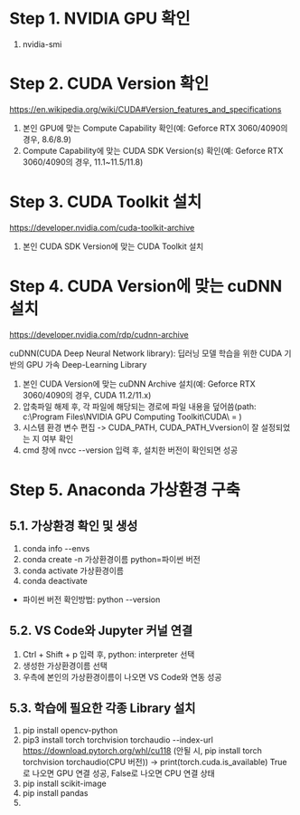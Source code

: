 # Step 1. NVIDIA GPU 확인
1. nvidia-smi

# Step 2. CUDA Version 확인
https://en.wikipedia.org/wiki/CUDA#Version_features_and_specifications 

1. 본인 GPU에 맞는 Compute Capability 확인(예: Geforce RTX 3060/4090의 경우, 8.6/8.9)
2. Compute Capability에 맞는 CUDA SDK Version(s) 확인(예: Geforce RTX 3060/4090의 경우, 11.1~11.5/11.8)

# Step 3. CUDA Toolkit 설치
https://developer.nvidia.com/cuda-toolkit-archive

1. 본인 CUDA SDK Version에 맞는 CUDA Toolkit 설치

# Step 4. CUDA Version에 맞는 cuDNN 설치
https://developer.nvidia.com/rdp/cudnn-archive

cuDNN(CUDA Deep Neural Network library): 딥러닝 모델 학습을 위한 CUDA 기반의 GPU 가속 Deep-Learning Library
1. 본인 CUDA Version에 맞는 cuDNN Archive 설치(예: Geforce RTX 3060/4090의 경우, CUDA 11.2/11.x)
2. 압축파일 해제 후, 각 파일에 해당되는 경로에 파일 내용을 덮어씀(path: c:\Program Files\NVIDIA GPU Computing Toolkit\CUDA\ = )
3. 시스템 환경 변수 편집 -> CUDA_PATH, CUDA_PATH_Vversion이 잘 설정되었는 지 여부 확인
4. cmd 창에 nvcc --version 입력 후, 설치한 버전이 확인되면 성공

# Step 5. Anaconda 가상환경 구축
## 5.1. 가상환경 확인 및 생성

1. conda info --envs
2. conda create -n 가상환경이름 python=파이썬 버전
3. conda activate 가상환경이름
4. conda deactivate

* 파이썬 버전 확인방법: python --version
## 5.2. VS Code와 Jupyter 커널 연결

1. Ctrl + Shift + p 입력 후, python: interpreter 선택
2. 생성한 가상환경이름 선택
3. 우측에 본인의 가상환경이름이 나오면 VS Code와 연동 성공

## 5.3. 학습에 필요한 각종 Library 설치

1. pip install opencv-python
2. pip3 install torch torchvision torchaudio --index-url https://download.pytorch.org/whl/cu118 (안될 시, pip install torch torchvision torchaudio(CPU 버전))
  -> print(torch.cuda.is_available) True로 나오면 GPU 연결 성공, False로 나오면 CPU 연결 상태
3. pip install scikit-image
4. pip install pandas
5. 
